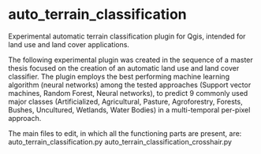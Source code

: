 # auto_terrain_classification
Experimental automatic terrain classification plugin for Qgis, intended for land use and land cover applications.

The following experimental plugin was created in the sequence of a master thesis focused on the creation of an automatic land use and land cover classifier. The plugin employs the best performing machine learning algorithm (neural networks) among the tested approaches (Support vector machines, Random Forest, Neural networks), to predict 9 commonly used major classes (Artificialized, Agricultural, Pasture, Agroforestry, Forests, Bushes, Uncultured, Wetlands, Water Bodies) in a multi-temporal per-pixel approach.

The main files to edit, in which all the functioning parts are present, are:
auto_terrain_classification.py
auto_terrain_classification_crosshair.py

